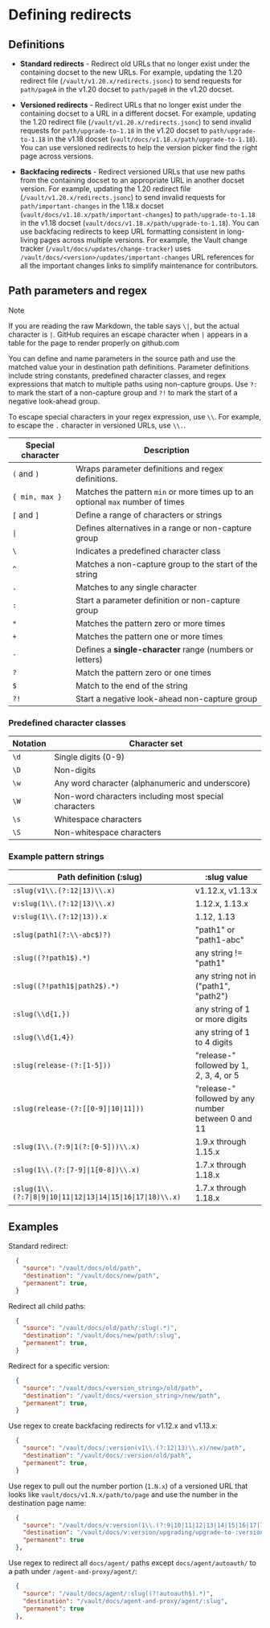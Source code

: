 # Defining redirects

## Definitions

- **Standard redirects** - Redirect old URLs that no longer exist under the
  containing docset to the new URLs. For example, updating the 1.20 redirect
  file (`/vault/v1.20.x/redirects.jsonc`) to send requests for `path/pageA` in
  the v1.20 docset to `path/pageB` in the v1.20 docset.

- **Versioned redirects** - Redirect URLs that no longer exist under the
  containing docset to a URL in a different docset. For example, updating
  the 1.20 redirect file (`/vault/v1.20.x/redirects.jsonc`) to send invalid
  requests for `path/upgrade-to-1.18` in the v1.20 docset to `path/upgrade-to-1.18`
  in the v1.18 docset (`vault/docs/v1.18.x/path/upgrade-to-1.18`).
  You can use versioned redirects to help the version picker find the right page
  across versions.

- **Backfacing redirects** - Redirect versioned URLs that use new paths from the
  containing docset to an appropriate URL in another docset version. For example,
  updating the 1.20 redirect file (`/vault/v1.20.x/redirects.jsonc`) to send
  invalid requests for `path/important-changes` in the 1.18.x docset
  (`vault/docs/v1.18.x/path/important-changes`) to `path/upgrade-to-1.18` in the
  v1.18 docset (`vault/docs/v1.18.x/path/upgrade-to-1.18`).
  You can use backfacing redirects to keep URL formatting consistent in
  long-living pages across multiple versions. For example, the Vault change
  tracker (`/vault/docs/updates/change-tracker`) uses
  `/vault/docs/<version>/updates/important-changes` URL references for all the
  important changes links to simplify maintenance for contributors.

## Path parameters and regex

> [!NOTE]  
> If you are reading the raw Markdown, the table says `\|`, but the actual
> character is `|`. GitHub requires an escape character when `|` appears in
> a table for the page to render properly on github.com

You can define and name parameters in the source path and use the matched value
your in destination path definitions. Parameter definitions include string
constants, predefined character classes, and regex expressions that match to
multiple paths using non-capture groups. Use `?:` to mark the start of a
non-capture group and `?!` to mark the start of a negative look-ahead group.

To escape special characters in your regex expression, use `\\`. For example, to
escape the `.` character in versioned URLs, use `\\.`.

Special character | Description
----------------- | -----------
`(` and `)`       | Wraps parameter definitions and regex definitions.
`{ min, max }`    | Matches the pattern `min` or more times up to an optional `max` number of times
`[` and `]`       | Define a range of characters or strings
`\|`              | Defines alternatives in a range or non-capture group
`\`               | Indicates a predefined character class
`^`               | Matches a non-capture group to the start of the string
`.`               | Matches to any single character
`:`               | Start a parameter definition or non-capture group
`*`               | Matches the pattern zero or more times
`+`               | Matches the pattern one or more times
`-`               | Defines a **single-character** range (numbers or letters)
`?`               | Match the pattern zero or one times
`$`               | Match to the end of the string
`?!`              | Start a negative look-ahead non-capture group


### Predefined character classes

Notation | Character set
-------- | -----------
`\d`     | Single digits (0-9)
`\D`     | Non-digits
`\w`     | Any word character (alphanumeric and underscore)
`\W`     | Non-word characters including most special characters
`\s`     | Whitespace characters
`\S`     | Non-whitespace characters


### Example pattern strings

Path definition (:slug)                                          | :slug value
---------------------------------------------------------------- | -----------------
`:slug(v1\\.(?:12\|13)\\.x)`                                     | v1.12.x, v1.13.x
`v:slug(1\\.(?:12\|13)\\.x)`                                     | 1.12.x, 1.13.x
`v:slug(1\\.(?:12\|13)).x`                                       | 1.12, 1.13
`:slug(path1(?:\\-abc$)?)`                                       | "path1" or "path1-abc"
`:slug((?!path1$).*)`                                            | any string != "path1"
`:slug((?!path1$\|path2$).*)`                                    | any string not in ("path1", "path2")
`:slug(\\d{1,})`                                                 | any string of 1 or more digits
`:slug(\\d{1,4})`                                                | any string of 1 to 4 digits
`:slug(release-(?:[1-5]))`                                       | "release-" followed by 1, 2, 3, 4, or 5
`:slug(release-(?:[[0-9]\|10\|11]))`                             | "release-" followed by any number between 0 and 11
`:slug(1\\.(?:9\|1(?:[0-5]))\\.x)`                               | 1.9.x through 1.15.x
`:slug(1\\.(?:[7-9]\|1[0-8])\\.x)`                               | 1.7.x through 1.18.x
`:slug(1\\.(?:7\|8\|9\|10\|11\|12\|13\|14\|15\|16\|17\|18)\\.x)` | 1.7.x through 1.18.x


## Examples

Standard redirect:

```json
  {
    "source": "/vault/docs/old/path",
    "destination": "/vault/docs/new/path",
    "permanent": true,
  }
```

Redirect all child paths:

```json
  {
    "source": "/vault/docs/old/path/:slug(.*)",
    "destination": "/vault/docs/new/path/:slug",
    "permanent": true,
  }
```

Redirect for a specific version:

```json
  {
    "source": "/vault/docs/<version_string>/old/path",
    "destination": "/vault/docs/<version_string>/new/path",
    "permanent": true,
  }
```

Use regex to create backfacing redirects for v1.12.x and v1.13.x:

```json
  {
    "source": "/vault/docs/:version(v1\\.(?:12|13)\\.x)/new/path",
    "destination": "/vault/docs/:version/old/path",
    "permanent": true,
  }
```

Use regex to pull out the number portion (`1.N.x`) of a versioned URL that looks
like `vault/docs/v1.N.x/path/to/page` and use the number in the destination page
name:

```json
  {
    "source": "/vault/docs/v:version(1\\.(?:9|10|11|12|13|14|15|16|17|18)\\.x)/updates/important-changes",
    "destination": "/vault/docs/v:version/upgrading/upgrade-to-:version",
    "permanent": true
  },
```

Use regex to redirect all `docs/agent/` paths except `docs/agent/autoauth/` to
a path under `/agent-and-proxy/agent/`:

```json
  {
    "source": "/vault/docs/agent/:slug((?!autoauth$).*)",
    "destination": "/vault/docs/agent-and-proxy/agent/:slug",
    "permanent": true
  },
```
